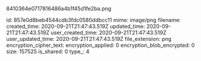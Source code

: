8410364e0717816486a4b1f45d1fe2ba.png

id: 857e0d8beb4544cdb3fdc0580ddbcc11
mime: image/png
filename: 
created_time: 2020-09-21T21:47:43.519Z
updated_time: 2020-09-21T21:47:43.519Z
user_created_time: 2020-09-21T21:47:43.519Z
user_updated_time: 2020-09-21T21:47:43.519Z
file_extension: png
encryption_cipher_text: 
encryption_applied: 0
encryption_blob_encrypted: 0
size: 157525
is_shared: 0
type_: 4